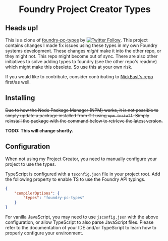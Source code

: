 <div align=center>

# Foundry Project Creator Types

</div>

## Heads up!

This is a clone of [foundry-pc-types](https://gitlab.com/foundry-projects/foundry-pc/foundry-pc-types) by [![Twitter Follow](https://img.shields.io/badge/follow-%40NickEastNL-blue.svg?style=flat-square&logo=twitter)](https://twitter.com/NickEastNL). This project contains changes I made fix issues using these types in my own Foundry systems development.  These changes _might_ make it into the other repo, or they might not. This repo might become out of sync. There are also other initiatives to solve adding types to foundry (see the other repo's readme) which might make this obsolete. So use this at your own risk.

If you would like to contribute, consider contributing to [NickEast's repo](https://gitlab.com/foundry-projects/foundry-pc/foundry-pc-types) first/as well.

## Installing

~~Due to how the Node Package Manager (NPM) works, it is not possible to simply update a package installed from Git using `npm install`. Simply reinstall the package with the command below to retrieve the latest version.~~

**TODO: This will change shortly.**

## Configuration

When not using my Project Creator, you need to manually configure your project to use the types.

TypeScript is configured with a `tsconfig.json` file in your project root. Add the following property to enable TS to use the Foundry API typings.

```json
{
	"compilerOptions": {
		"types": "foundry-pc-types"
	}
}
```

For vanilla JavaScript, you may need to use `jsconfig.json` with the above configuration, or allow TypeScript to also parse JavaScript files. Please refer to the documentation of your IDE and/or TypeScript to learn how to properly configure your environment.
